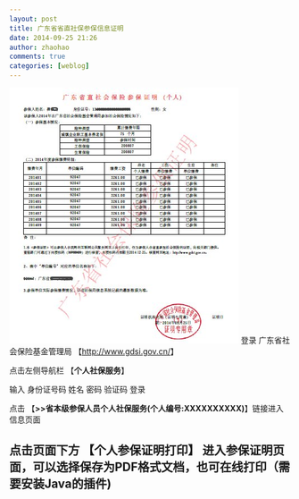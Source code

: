 ```yaml
---
layout: post
title: 广东省省直社保参保信息证明
date: 2014-09-25 21:26
author: zhaohao
comments: true
categories: [weblog]
---
```

<a href="/Media/prove.jpg"><img src="/Media/prove.jpg" alt="prove" width="411" height="457" /></a>
登录 广东省社会保险基金管理局 【<a title="广东省社会保险基金管理局" href="http://www.gdsi.gov.cn/" target="_blank">http://www.gdsi.gov.cn/</a>】

点击左侧导航栏 【<strong>个人社保服务</strong>】

输入 身份证号码 姓名 密码 验证码 登录

点击 【<strong>&gt;&gt;省本级参保人员个人社保服务(个人编号:XXXXXXXXXX)</strong>】链接进入信息页面

<h2>点击页面下方 【<strong>个人参保证明打印</strong>】 进入参保证明页面，可以选择保存为PDF格式文档，也可在线打印（需要安装Java的插件)</h2>
